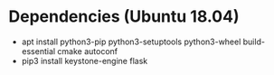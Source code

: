 # Dependencies (Ubuntu 18.04)
* apt install python3-pip python3-setuptools python3-wheel build-essential cmake autoconf
* pip3 install keystone-engine flask
